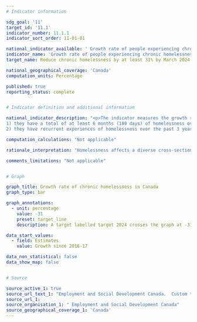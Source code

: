 ```yaml
---
# Indicator information

sdg_goal: '11'
target_id: '11.1'
indicator_number: 11.1.1
indicator_sort_order: 11-01-01

national_indicator_available: ' Growth rate of people experiencing chronic homelessness'
indicator_name: 'Growth rate of people experiencing chronic homelessness'
target_name: Reduce chronic homelessness by at least 31% by March 2024

national_geographical_coverage: 'Canada'
computation_units: Percentage

published: true
reporting_status: complete


# Indicator definition and additional information

national_indicator_description: "<p>The indicator measures the growth rate of people experiencing chronic homelessness.<br> Refers to individuals who are currently experiencing homelessness AND who meet at least one of the following criteria:<br>
1) they have a total of at least 6 months (180 days) of homelessness over the past year;<br>
2) they have recurrent experiences of homelessness over the past 3 years, with a cumulative duration of at least 18 months (546 days). <em>(Reaching Home: Canada’s Homelessness Strategy Directives)</em>"

computation_calculations: "Not applicable"

rationale_interpretation: "Homelessness affects a diverse cross-section of the population, including individuals and families, women fleeing violence, Indigenous Peoples, youth and seniors. Mortality rates are higher among people experiencing homelessness compared even to the poorest but housed segment of the Canadian population. <em>(ESDC.  Final report of the Advisory Committee on Homelessness)</em>"

comments_limitations: "Not applicable"


# Graph

graph_title: Growth rate of chronic homelessness in Canada
graph_type: bar

graph_annotations:
  - unit: percentage
    value: -31
    preset: target_line
    description: A target labelled target 2024 crosses the graph at -31%.

data_start_values:
  - field: Estimates
    value: Growth since 2016-17

data_non_statistical: false
data_show_map: false


# Source

source_active_1: true
source_url_text_1: "Employment and Social Development Canada.  Custom tabulation."
source_url_1: 
source_organisation_1: " Employment and Social Development Canada"
source_geographical_coverage_1: 'Canada'
---
```


